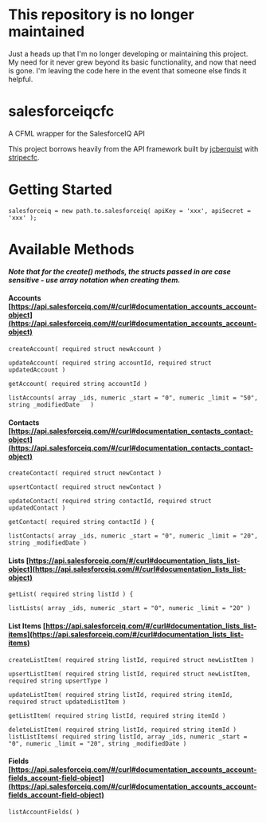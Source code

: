 # This repository is no longer maintained
Just a heads up that I'm no longer developing or maintaining this project. My need for it never grew beyond its basic functionality, and now that need is gone. I'm leaving the code here in the event that someone else finds it helpful.

# salesforceiqcfc
A CFML wrapper for the SalesforceIQ API

This project borrows heavily from the API framework built by [jcberquist](https://github.com/jcberquist) with [stripecfc](https://github.com/jcberquist/stripecfc).

# Getting Started

	salesforceiq = new path.to.salesforceiq( apiKey = 'xxx', apiSecret = 'xxx' );

# Available Methods

***Note that for the create() methods, the structs passed in are case sensitive - use array notation when creating them.***

#### Accounts [https://api.salesforceiq.com/#/curl#documentation_accounts_account-object](https://api.salesforceiq.com/#/curl#documentation_accounts_account-object)

	createAccount( required struct newAccount )
	
	updateAccount( required string accountId, required struct updatedAccount )
	
	getAccount( required string accountId )

	listAccounts( array _ids, numeric _start = "0", numeric _limit = "50", string _modifiedDate   )
	
#### Contacts [https://api.salesforceiq.com/#/curl#documentation_contacts_contact-object](https://api.salesforceiq.com/#/curl#documentation_contacts_contact-object)

	createContact( required struct newContact )
	
	upsertContact( required struct newContact )
  
	updateContact( required string contactId, required struct updatedContact )
	  
	getContact( required string contactId ) {

    listContacts( array _ids, numeric _start = "0", numeric _limit = "20", string _modifiedDate )

#### Lists [https://api.salesforceiq.com/#/curl#documentation_lists_list-object](https://api.salesforceiq.com/#/curl#documentation_lists_list-object)


	getList( required string listId ) {

	listLists( array _ids, numeric _start = "0", numeric _limit = "20" )
	
#### List Items [https://api.salesforceiq.com/#/curl#documentation_lists_list-items](https://api.salesforceiq.com/#/curl#documentation_lists_list-items)

	createListItem( required string listId, required struct newListItem )
	
	upsertListItem( required string listId, required struct newListItem, required string upsertType )
	
	updateListItem( required string listId, required string itemId, required struct updatedListItem )
		
	getListItem( required string listId, required string itemId )
	
	deleteListItem( required string listId, required string itemId )	
	listListItems( required string listId, array _ids, numeric _start = "0", numeric _limit = "20", string _modifiedDate )

#### Fields [https://api.salesforceiq.com/#/curl#documentation_accounts_account-fields_account-field-object](https://api.salesforceiq.com/#/curl#documentation_accounts_account-fields_account-field-object)

	listAccountFields( )
